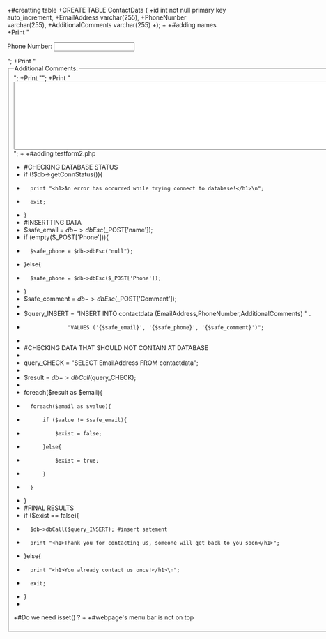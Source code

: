 +#creatting table
+CREATE TABLE ContactData (
+id int not null primary key auto_increment,
+EmailAddress varchar(255),
+PhoneNumber varchar(255),
+AdditionalComments varchar(255)
+);
+
+#adding names
+Print "<p><label class='b'> Phone Number: <input type = 'text' name = 'Phone'></label></p>";
+Print "<fieldset class='fieldset1'>";
+Print "<legend> Additional Comments:</legend>";
+Print "<label><textarea rows='10' cols='120' id='myText2' name = 'Comment'></textarea></label>";
+
+#adding testform2.php
+	#CHECKING DATABASE STATUS
+	if (!$db->getConnStatus()){
+		print "<h1>An error has occurred while trying connect to database!</h1>\n";
+		exit;
+	}
+	#INSERTTING DATA
+	$safe_email = $db->dbEsc($_POST['name']);
+	if (empty($_POST['Phone'])){
+		$safe_phone = $db->dbEsc("null");
+	}else{
+		$safe_phone = $db->dbEsc($_POST['Phone']);
+	}
+	$safe_comment = $db->dbEsc($_POST['Comment']);
+
+	$query_INSERT = "INSERT INTO contactdata (EmailAddress,PhoneNumber,AdditionalComments) " . 
+					"VALUES ('{$safe_email}', '{$safe_phone}', '{$safe_comment}')";
+		 
+	#CHECKING DATA THAT SHOULD NOT CONTAIN AT DATABASE
+
+	query_CHECK = "SELECT EmailAddress FROM contactdata";
+
+	$result = $db->dbCall($query_CHECK);
+
+	foreach($result as $email){
+		foreach($email as $value){
+			if ($value != $safe_email){
+				$exist = false;
+			}else{
+				$exist = true;
+			}
+		}		
+	}
+	#FINAL RESULTS
+	if ($exist == false){
+		$db->dbCall($query_INSERT); #insert satement
+		print "<h1>Thank you for contacting us, someone will get back to you soon</h1>";
+	}else{
+		print "<h1>You already contact us once!</h1>\n";
+		exit;
+	}
+
+#Do we need isset() ?
+
+#webpage's menu bar is not on top